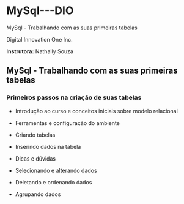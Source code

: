 # MySql---DIO
MySql - Trabalhando com as suas primeiras tabelas

Digital Innovation One Inc.

**Instrutora:** Nathally Souza 

## MySql - Trabalhando com as suas primeiras tabelas

### Primeiros passos na criação de suas tabelas

- Introdução ao curso e conceitos iniciais sobre modelo relacional

- Ferramentas e configuração do ambiente

- Criando tabelas

- Inserindo dados na tabela

- Dicas e dúvidas

- Selecionando e alterando dados

- Deletando e ordenando dados

- Agrupando dados
